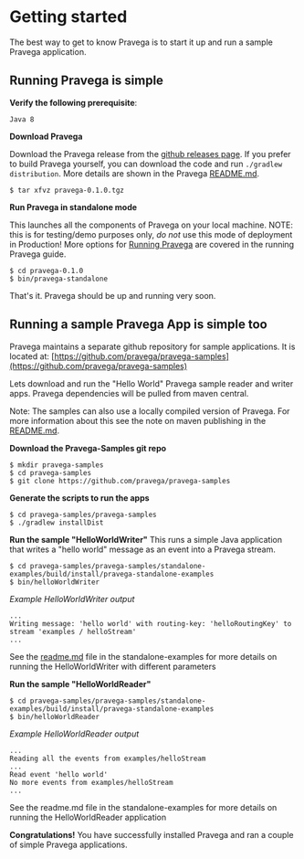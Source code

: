 # Getting started


The best way to get to know Pravega is to start it up and run a sample Pravega
application.

## Running Pravega is simple


**Verify the following prerequisite**:

```
Java 8
```

**Download Pravega**

Download the Pravega release from the [github releases page](https://github.com/pravega/pravega/releases).
If you prefer to build Pravega yourself, you can download the code and run `./gradlew distribution`. More 
details are shown in the Pravega [README.md](https://github.com/pravega/pravega/blob/master/README.md).

```
$ tar xfvz pravega-0.1.0.tgz
```

**Run Pravega in standalone mode**

This launches all the components of Pravega on your local machine.
NOTE: this is for testing/demo purposes only, *do not* use this mode of deployment 
in Production! More options for [Running Pravega](deployment/deployment.md) are
covered in the running Pravega guide.           

```
$ cd pravega-0.1.0
$ bin/pravega-standalone
```

That's it.  Pravega should be up and running very soon.

## Running a sample Pravega App is simple too

Pravega maintains a separate github repository for sample applications.  It is located at:
[https://github.com/pravega/pravega-samples](https://github.com/pravega/pravega-samples)

Lets download and run the "Hello World" Pravega sample reader and writer apps. Pravega
dependencies will be pulled from maven central.

Note: The samples can also use a locally compiled version of Pravega. For more information
about this see the note on maven publishing in the [README.md](https://github.com/pravega/pravega/blob/master/README.md).

**Download the Pravega-Samples git repo**

```
$ mkdir pravega-samples
$ cd pravega-samples
$ git clone https://github.com/pravega/pravega-samples
```

**Generate the scripts to run the apps**

```
$ cd pravega-samples/pravega-samples
$ ./gradlew installDist
```

**Run the sample "HelloWorldWriter"**
This runs a simple Java application that writes a "hello world" message
        as an event into a Pravega stream.
```
$ cd pravega-samples/pravega-samples/standalone-examples/build/install/pravega-standalone-examples
$ bin/helloWorldWriter
```
_Example HelloWorldWriter output_
```
...
Writing message: 'hello world' with routing-key: 'helloRoutingKey' to stream 'examples / helloStream'
...
```
See the [readme.md](https://github.com/pravega/pravega-samples/blob/master/standalone-examples/README.md) file in the standalone-examples for more details
    on running the HelloWorldWriter with different parameters

**Run the sample "HelloWorldReader"**

```
$ cd pravega-samples/pravega-samples/standalone-examples/build/install/pravega-standalone-examples
$ bin/helloWorldReader
```

_Example HelloWorldReader output_
```
...
Reading all the events from examples/helloStream
...
Read event 'hello world'
No more events from examples/helloStream
...
```

See the readme.md file in the standalone-examples for more details on running the
    HelloWorldReader application

**Congratulations!**  You have successfully installed Pravega and ran a couple of simple Pravega applications.